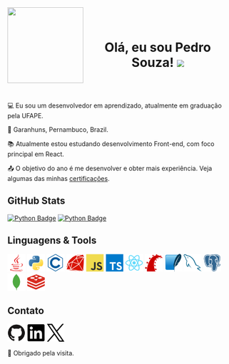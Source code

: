 <div>
    <img align="left" width="170" height="170" src="https://i.imgur.com/Sl1cFqA.png">
</div>

<h1 align='center'><br>Olá, eu sou Pedro Souza! <img src=https://github.com/TheDudeThatCode/TheDudeThatCode/blob/master/Assets/Hi.gif width="30"> </h1>

<br><br><br>
:computer: Eu sou um desenvolvedor em aprendizado, atualmente em graduação pela UFAPE.

:house_with_garden: Garanhuns, Pernambuco, Brazil.

:books: Atualmente estou estudando desenvolvimento Front-end, com foco principal em React.

:outbox_tray: O objetivo do ano é me desenvolver e obter mais experiência. Veja algumas das minhas [certificações](https://drive.google.com/drive/folders/1eZ3wy9fMYeZ_dyTogDnj-vsca-ggT976?usp=sharing).


## GitHub Stats
[<img alt="Python Badge" width="42%" src="https://github-readme-stats.vercel.app/api?username=iShouldz&border_radius=0&theme=transparent&locale=pt-br&show_icons=true&link=https://github.com/iShouldz/"/>](https://github.com/iShouldz/github-readme-stats)
[<img alt="Python Badge" width="31.9%" src="https://github-readme-stats.vercel.app/api/top-langs/?username=iShouldz&layout=compact&border_radius=0&theme=transparent&locale=pt-br&link=https://github.com/iShouldz/"/>](https://github.com/iShouldz/)
<!-- ![Shouldz's GitHub Stats](https://github-readme-stats.vercel.app/api?username=iShouldz&border_radius=1&theme=transparent&locale=pt-br&show_icons=true) -->
<!-- ![Top Langs](https://github-readme-stats.vercel.app/api/top-langs/?username=iShouldz&layout=compact&border_radius=20&theme=transparent&locale=pt-br) -->

## Linguagens & Tools
[<img alt="Java Badge" height=40 src="https://github.com/devicons/devicon/blob/master/icons/java/java-plain.svg"/>](https://github.com/iShouldz/)
[<img alt="Python Badge" height=40 src="https://github.com/devicons/devicon/blob/master/icons/python/python-original.svg"/>](https://github.com/iShouldz/)
[<img alt="C Badge" height=40 src="https://github.com/devicons/devicon/blob/master/icons/c/c-line.svg"/>](https://github.com/iShouldz/)
[<img alt="Ruby Badge" height=40 src="https://github.com/devicons/devicon/blob/master/icons/ruby/ruby-plain.svg"/>](https://github.com/iShouldz/)
[<img alt="JavaScript Badge" height=40 src="https://github.com/devicons/devicon/blob/master/icons/javascript/javascript-original.svg"/>](https://github.com/iShouldz/)
[<img alt="TypeScript Badge" height=40 src="https://github.com/devicons/devicon/blob/master/icons/typescript/typescript-plain.svg"/>](https://github.com/iShouldz/)
[<img alt="React Badge" height=40 src="https://github.com/devicons/devicon/blob/master/icons/react/react-original.svg"/>](https://github.com/iShouldz/)
[<img alt="Rails Badge" height=40 src="https://github.com/devicons/devicon/blob/master/icons/rails/rails-plain.svg"/>](https://github.com/iShouldz/)
[<img alt="SQLite Badge" height=40 src="https://github.com/devicons/devicon/blob/master/icons/sqlite/sqlite-original.svg"/>](https://github.com/iShouldz/)
[<img alt="MySQL Badge" height=40 src="https://github.com/devicons/devicon/blob/master/icons/mysql/mysql-plain.svg"/>](https://github.com/iShouldz/)
[<img alt="Postegree Badge" height=40 src="https://github.com/devicons/devicon/blob/master/icons/postgresql/postgresql-plain.svg"/>](https://github.com/iShouldz/)
[<img alt="MongoDB Badge" height=40 src="https://github.com/devicons/devicon/blob/master/icons/mongodb/mongodb-plain.svg"/>](https://github.com/iShouldz/)
[<img alt="Redis Badge" height=40 src="https://github.com/devicons/devicon/blob/master/icons/redis/redis-plain.svg"/>](https://github.com/iShouldz/)


## Contato

[<img alt="Github Badge" height=40 src="https://github.com/devicons/devicon/blob/master/icons/github/github-original.svg"/>](https://github.com/iShouldz/)
[<img alt="Linkedin Badge" height=40 src="https://github.com/devicons/devicon/blob/master/icons/linkedin/linkedin-plain.svg"/>](https://www.linkedin.com/in/pedro-souza-385794241/)
[<img alt="Twitter Badge" height=40 src="https://github.com/devicons/devicon/blob/master/icons/twitter/twitter-original.svg"/>](https://twitter.com/ishouldz)

🚀 Obrigado pela visita.
